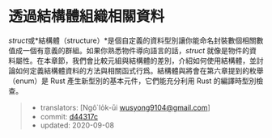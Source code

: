 # 透過結構體組織相關資料

*struct*或*結構體（structure）*是個自定義的資料型別讓你能命名封裝數個相關數值成一個有意義的群組。如果你熟悉物件導向語言的話，*struct* 就像是物件的資料屬性。在本章節，我們會比較元組與結構體的差別，介紹如何使用結構體，並討論如何定義結構體資料的方法與相關函式行爲。結構體與將會在第六章提到的枚舉（enum）是 Rust 產生新型別的基本元件，它們能充分利用 Rust 的編譯時型別檢查。

> - translators: [Ngô͘ Io̍k-ūi <wusyong9104@gmail.com>]
> - commit: [d44317c](https://github.com/rust-lang/book/blob/d44317c3122b44fb713aba66cc295dee3453b24b/src/ch05-00-structs.md)
> - updated: 2020-09-08